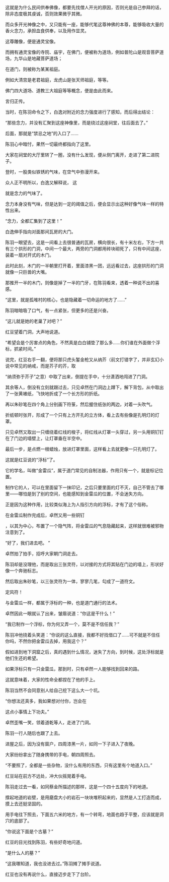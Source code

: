 这就是为什么民间供奉佛像，都要先找僧人开光的原因，否则光是自己参拜的话，除非态度极其虔诚，否则效果微乎其微。

而众多开光神像之中，又只能有一座，能够代笔这尊神佛的本尊，能够吸收大量的香火念力，承担血食供奉，以及用作显灵。

这尊雕像，便是通灵宝像。

而拥有通灵宝像的寺院、庙宇，在佛门，便被称为道场，例如普陀山是观音菩萨道场，九华山是地藏菩萨道场；

在道门，则被称为某某祖庭。

例如大清宫是老君祖庭，龙虎山是张天师祖庭，等等。

佛门四大道场、道教三大祖庭等等概念，便是由此而来。

言归正传。

当时，在陈羽命令之下，白逸对附近的念力强度进行了感知，而后得出结论：

“那些念力，并没有汇聚到这座神像里，而是绕过这座祠堂，往后面去了。”

后面，那就是“禁忌之地”的入口了……

陈羽心中暗忖，果然一切最终都指向了这里。

大家在祠堂的大厅里转了一圈，没有什么发现，便从侧门离开，走进了第二进院子。

登时，一股类似铁锈的气味，在空气中弥漫开来。

众人正不明所以，白逸又解释说， 这

就是念力的气味了。

念力本身没有气味，但是达到一定的阈值之后，便会显示出这种好像气味一样的特性出来。

“念力，全都汇集到了这里！”

白逸伸手指向对面那间瓦房的大门。

陈羽一眼望去，这是一间看上去很普通的瓦房，横向很长，有十米左右，下方一共有三个拱形的门洞，中间一个最大，两旁的门洞都用砖块砌死了，只有中间这座，装着一扇对开式的木门。

此时此刻，木门的一半朝里打开着，里面漆黑一团，远远看过去，这座拱形的门洞就像一只巨兽的大嘴。

那推开一半的木门，则像是掉了一半的门牙，在陈羽看来，透着一种说不出的喜感。

“这里，就是孤堆村的核心，也是隐藏着一切命运的地方了……”

陈羽暗暗吸了口气，有一点紧张，但更多的还是兴奋。

“这儿就是她的老巢了对吧？”

红豆望着门洞，大声地说道。

“希望会是个厉害点的角色，不然真是白白铺垫了那么多……你们谁在外面做个浮标，抓紧时间。”

说完，红豆右手一翻，便将那只虎头錾金枪又从纳芥（前文打错字了，并非玄幻小说中常见的纳戒，而是芥子的芥，取

“纳须弥于芥子”之意）中取了出来，倒提在手中，十分潇洒地闯进了门洞。

其余等人，倒没有立刻就跟过去，只见卓然在门洞边上蹲下，解下背包，从中取出了一张黄裱纸，飞快地折成了一个长方形的折纸。

再以朱砂笔在四个角上分别画下符箓，然后握住纸张的两边，对着一头吹气。

折纸顿时张开，形成了一个只有上方开孔的立方体，看上去有些像是孔明灯的灯罩。

只见卓然又取出一只缠绕着红线的梭子，将红线从灯罩一头穿过，另一头用铜钉钉在了门边的墙壁上，让灯罩垂在半空中。

最后一步，是点燃一根蜡烛，放进灯罩里面，这样看上去就更像一只孔明灯了。

这就是红豆说的“浮标”了。

它的学名，叫做“金雷瓜”，属于道门常见的自制法器，作用只有一个，就是标记位置。

制作它的人，可以在里面留下一抹印记，之后只要里面的灯不灭，自己不管去了哪里——哪怕是到了别的空间，也能感知到金雷瓜的位置，不会迷失方向。

正是因为这种作用，比较类似海上为人指引方向的浮标，才有了这个俗称。

在金雷瓜制作完成后，卓然又用一些铜钉

，以其为中心，布置了一个隐气阵，将金雷瓜的气息隐藏起来，这样就很难被邪物注意到了。

“好了，我们进去吧。 ”

卓然拍了拍手，招呼大家朝门洞走去。

陈羽却是没理他，而是取出三张灵符，以对接的方式将其贴在门边的墙上，形状好像一个奔驰标志。

然后取出朱砂笔，以三张灵符为一体，寥寥几笔，勾成了一道符文。

定风符！

与金雷瓜一样，都属于浮标的一种，也是道门通行的法术。

卓然因此一眼就认了出来，皱眉说道：“你这是干什么！”

“我已制作一个浮标，你为何又弄一个，莫不是不信任我？”

陈羽冲他挠着头笑道：“你说的这么直接，我都不好找借口了……可不就是不信任你吗，不然你把金雷瓜去掉，用我这个？”

假如进到地下洞窟之后，真的遇到什么情况，迷失了方向，到时候，这处浮标就是他们生还的希望。

如果浮标只有一只金雷瓜，那到时，只有卓然一人能够找到回来的路。

这就意味着，大家的性命全都捏在了他的手上。

陈羽当然不会同意别人给自己挖下这么大一个坑。

“你想法还真多，我如果想对付你，岂会在

这点小事情上下功夫。”

卓然歪嘴一笑，领着道乾等人，走进了门洞。

陈羽一行人随后也跟了上去。

进屋之后，因为没有窗户，四周漆黑一片，如同一下子进入了夜晚。

大家纷纷拿出了随身携带的手电，朝四周照去。

“不要照了，全都是一些杂物，没什么有用的东西，只有这里有个地道入口。”

红豆站在前方不远处，冲大伙摇晃着手电。

陈羽走过去一看，如同蔡金所描述的那样，这是一个四十五度向下的地道。

撑起地道的岩壁，是用磨盘大小的岩石一块块堆积起来的，显然是人工打造而成，摸上去还挺坚固的。

用手电往下照去，下面五六米的地方，有一个转弯，地面也趋于平整，应该就是洞穴的底部了。

“你说这下面是个古墓？”

红豆的目光找到陈羽，有些好奇地问道。

“是什么人的墓？”

“这我哪知道，我也没进去过。”陈羽摊了摊手说道。

红豆也没有再说什么，直接迈步走下了台阶。
